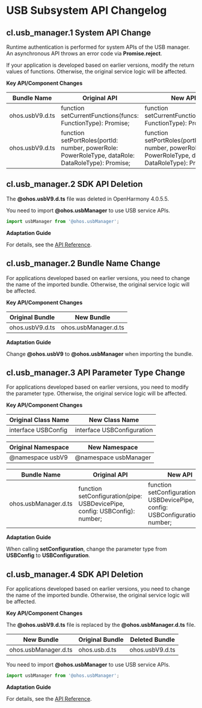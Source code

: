 # USB Subsystem API Changelog

## cl.usb_manager.1 System API Change

Runtime authentication is performed for system APIs of the USB manager. An asynchronous API throws an error code via **Promise.reject**.

If your application is developed based on earlier versions, modify the return values of functions. Otherwise, the original service logic will be affected.

**Key API/Component Changes**

| Bundle Name           | Original API                                                      | New API                                                      |
| --------------- | ------------------------------------------------------------ | ------------------------------------------------------------ |
| ohos.usbV9.d.ts | function setCurrentFunctions(funcs: FunctionType): Promise<boolean>; | function setCurrentFunctions(funcs: FunctionType): Promise<void>; |
| ohos.usbV9.d.ts | function setPortRoles(portId: number, powerRole: PowerRoleType, dataRole: DataRoleType): Promise<boolean>; | function setPortRoles(portId: number, powerRole: PowerRoleType, dataRole: DataRoleType): Promise<void>; |

## cl.usb_manager.2 SDK API Deletion

The **@ohos.usbV9.d.ts** file was deleted in OpenHarmony 4.0.5.5.

You need to import **@ohos.usbManager** to use USB service APIs.

  ```ts
  import usbManager from '@ohos.usbManager';
  ```

**Adaptation Guide**

For details, see the [API Reference](../../../application-dev/reference/apis/js-apis-usbManager.md).


## cl.usb_manager.2 Bundle Name Change

For applications developed based on earlier versions, you need to change the name of the imported bundle. Otherwise, the original service logic will be affected.

**Key API/Component Changes**

|       Original Bundle       |    New Bundle           |
|------------------  | ------------------- | 
| ohos.usbV9.d.ts | ohos.usbManager.d.ts | 

**Adaptation Guide**

Change **@ohos.usbV9** to **@ohos.usbManager** when importing the bundle.

## cl.usb_manager.3 API Parameter Type Change

For applications developed based on earlier versions, you need to modify the parameter type. Otherwise, the original service logic will be affected.

**Key API/Component Changes**

|   Original Class Name  |   New Class Name  | 
|---------------| ------------- |
| interface USBConfig | interface USBConfiguration | 

|   Original Namespace  |   New Namespace  | 
|---------------| ------------- |
| @namespace usbV9 | @namespace usbManager | 

| Bundle Name           | Original API                                                      | New API                                                      |
| --------------- | ------------------------------------------------------------ | ------------------------------------------------------------ |
| ohos.usbManager.d.ts | function setConfiguration(pipe: USBDevicePipe, config: USBConfig): number; | function setConfiguration(pipe: USBDevicePipe, config: USBConfiguration): number; | 

**Adaptation Guide**

When calling **setConfiguration**, change the parameter type from **USBConfig** to **USBConfiguration**.


## cl.usb_manager.4 SDK API Deletion

For applications developed based on earlier versions, you need to change the name of the imported bundle. Otherwise, the original service logic will be affected.

**Key API/Component Changes**

The **@ohos.usbV9.d.ts** file is replaced by the **@ohos.usbManager.d.ts** file.

|         New Bundle        |     Original Bundle   |    Deleted Bundle   |
| -------------------- | ------------- | --------------- |
| ohos.usbManager.d.ts | ohos.usb.d.ts | ohos.usbV9.d.ts |

You need to import **@ohos.usbManager** to use USB service APIs.

  ```ts
  import usbManager from '@ohos.usbManager';
  ```

**Adaptation Guide**

For details, see the [API Reference](../../../application-dev/reference/apis/js-apis-usbManager.md).
